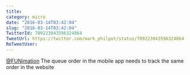 ```yaml
---
title: 
category: micro
date: "2016-03-14T03:42:04"
slug: "2016-03-14T03:42:04"
TwitterId: 709223043596324864
TweetUrl: https://twitter.com/mark_philpot/status/709223043596324864
ReTweetUser: 
---
```


[@FUNimation](https://twitter.com/FUNimation) The queue order in the mobile app needs to track the same order in the website
